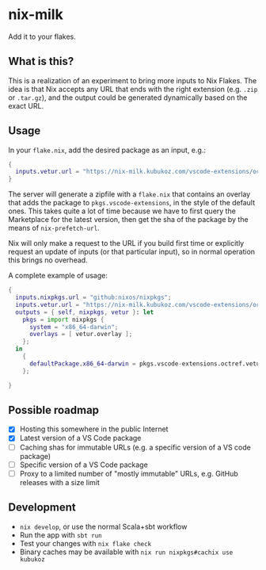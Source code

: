 # nix-milk

Add it to your flakes.

## What is this?

This is a realization of an experiment to bring more inputs to Nix Flakes. The idea is that Nix accepts any URL that ends with the right extension (e.g. `.zip` or `.tar.gz`),
and the output could be generated dynamically based on the exact URL.

## Usage

In your `flake.nix`, add the desired package as an input, e.g.:

```nix
{
  inputs.vetur.url = "https://nix-milk.kubukoz.com/vscode-extensions/octref/vetur/latest.zip";
}
```

The server will generate a zipfile with a `flake.nix` that contains an overlay that adds the package to `pkgs.vscode-extensions`, in the style of the default ones.
This takes quite a lot of time because we have to first query the Marketplace for the latest version, then get the sha of the package by the means of `nix-prefetch-url`.

Nix will only make a request to the URL if you build first time or explicitly request an update of inputs (or that particular input), so in normal operation this brings no overhead.

A complete example of usage:

```nix
{
  inputs.nixpkgs.url = "github:nixos/nixpkgs";
  inputs.vetur.url = "https://nix-milk.kubukoz.com/vscode-extensions/octref/vetur/latest.zip";
  outputs = { self, nixpkgs, vetur }: let
    pkgs = import nixpkgs {
      system = "x86_64-darwin";
      overlays = [ vetur.overlay ];
    };
  in
    {
      defaultPackage.x86_64-darwin = pkgs.vscode-extensions.octref.vetur;
    };

}
```

## Possible roadmap

- [x] Hosting this somewhere in the public Internet
- [x] Latest version of a VS Code package
- [ ] Caching shas for immutable URLs (e.g. a specific version of a VS code package)
- [ ] Specific version of a VS Code package
- [ ] Proxy to a limited number of "mostly immutable" URLs, e.g. GitHub releases with a size limit

## Development

- `nix develop`, or use the normal Scala+sbt workflow
- Run the app with `sbt run`
- Test your changes with `nix flake check`
- Binary caches may be available with `nix run nixpkgs#cachix use kubukoz`
